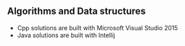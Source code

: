 
## Algorithms and Data structures

* Cpp solutions are built with Microsoft Visual Studio 2015
* Java solutions are built with Intellij
